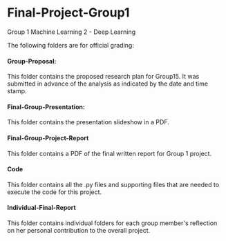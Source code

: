 # Final-Project-Group1
Group 1 Machine Learning 2 - Deep Learning

The following folders are for official grading:

#### Group-Proposal: 

This folder contains the proposed research plan for Group15. It was submitted in advance of the analysis as indicated by the date and time stamp.

#### Final-Group-Presentation: 

This folder contains the presentation slideshow in a PDF.

#### Final-Group-Project-Report 

This folder contains a PDF of the final written report for Group 1 project. 

#### Code 

This folder contains all the .py files and supporting files that are needed to execute the code for this project.

#### Individual-Final-Report 

This folder contains individual folders for each group member's reflection on her personal contribution to the overall project.  
